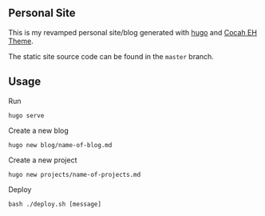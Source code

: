 ## Personal Site

This is my revamped personal site/blog generated with [hugo](https://gohugo.io) and [Cocah EH Theme](https://github.com/fuegowolf/cocoa-eh-hugo-theme).

The static site source code can be found in the `master` branch.

## Usage

Run

```
hugo serve
```

Create a new blog

```
hugo new blog/name-of-blog.md
```

Create a new project

```
hugo new projects/name-of-projects.md
```

Deploy

```
bash ./deploy.sh [message]
```

